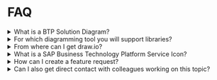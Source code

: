 # FAQ

<details>
  <summary>What is a BTP Solution Diagram?</summary>
  <p>The Purpose of a **SAP BTP Solution Diagram** is Domain-specific diagram that describe SAP Business Technology Platform solution scenarios across IT landscapes</p>
</details>
<details>
  <summary>For which diagramming tool you will support libraries?</summary>
  <p>We will provide shape library for draw.io (https://www.drawio.com/)</p>
</details>
<details>
  <summary>From where can I get draw.io?</summary>
  <p>You can download draw.io from this GitHub [repository](https://github.com/jgraph/drawio-desktop/releases)</p>
</details>
<details>
  <summary>What is a SAP Business Technology Platform Service Icon?</summary>
  <p>This Icon Set has been recently redesigned and is used for all Services presented in SAP Discovery Center. For diagram visualization it is mandatory to use the</p>
</details>
<details>
  <summary>How can I create a feature request?</summary>
  <p>For a new feature request please creat an new [GitHub issue](https://github.com/SAP/btp-solution-diagrams) </p>
</details>
<details>
  <summary>Can I also get direct contact with colleagues working on this topic?</summary>
  <p>In case of questions please get in contact with us via GitHub [discussions](https://github.com/SAP/btp-solution-diagrams/discussions)</p>
</details>